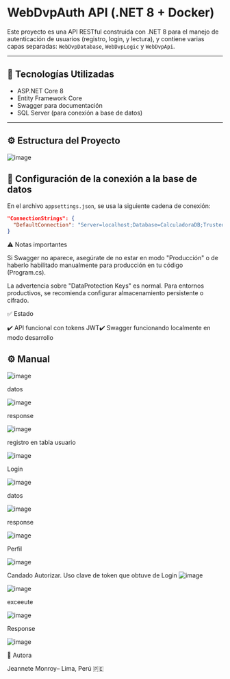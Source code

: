 # WebDvpAuth API (.NET 8 + Docker)

Este proyecto es una API RESTful construida con .NET 8 para el manejo de autenticación de usuarios (registro, login, y lectura), y contiene varias capas separadas: `WebDvpDatabase`, `WebDvpLogic` y `WebDvpApi`. 

---

## 🚀 Tecnologías Utilizadas

- ASP.NET Core 8
- Entity Framework Core
- Swagger para documentación
- SQL Server (para conexión a base de datos)

---

## ⚙️ Estructura del Proyecto

![image](https://github.com/user-attachments/assets/11eee772-323e-4e4c-9eb8-ca81cd849198)



## 🔗 Configuración de la conexión a la base de datos

En el archivo `appsettings.json`, se usa la siguiente cadena de conexión:

```json
"ConnectionStrings": {
  "DefaultConnection": "Server=localhost;Database=CalculadoraDB;Trusted_Connection=True;TrustServerCertificate=True;"
}
```

⚠️ Notas importantes

Si Swagger no aparece, asegúrate de no estar en modo "Producción" o de haberlo habilitado manualmente para producción en tu código (Program.cs).

La advertencia sobre "DataProtection Keys" es normal. Para entornos productivos, se recomienda configurar almacenamiento persistente o cifrado.

✅ Estado

✔️ API funcional con tokens JWT✔️ Swagger funcionando localmente en modo desarrollo

## ⚙️ Manual

![image](https://github.com/user-attachments/assets/58b3f400-98c3-4a12-a6dc-f4653ef84d2c)

datos

![image](https://github.com/user-attachments/assets/126a4f4c-367f-4c95-b513-0787c38527fd)


response

![image](https://github.com/user-attachments/assets/c567d178-b2e7-488a-8716-5e75f463ee2d)

registro en tabla usuario

![image](https://github.com/user-attachments/assets/8f6325ba-8ebf-4719-9cde-8f214eb29f54)


Login

![image](https://github.com/user-attachments/assets/438b12b2-c03f-42a0-9ead-246cf1249851)

datos

![image](https://github.com/user-attachments/assets/4d324e97-6881-4cb4-b947-addc66090fcd)

response

![image](https://github.com/user-attachments/assets/f879e195-3407-4395-a5a6-d9983fb38ebc)


Perfil

![image](https://github.com/user-attachments/assets/e9ef59f3-2a72-4802-9ee3-1c6d0f8bd380)

Candado Autorizar. Uso clave de token que obtuve de Login
![image](https://github.com/user-attachments/assets/dc020f51-0beb-43d2-a54d-0d7ba4436b62)

![image](https://github.com/user-attachments/assets/b83de219-3d05-4935-8b44-7173eb77ff09)

exceeute

![image](https://github.com/user-attachments/assets/48faea50-c8a0-4e44-9b22-4c9d1c70cb71)


Response

![image](https://github.com/user-attachments/assets/db32bd11-50d2-4398-9749-fa708296a515)


📌 Autora

Jeannete Monroy– Lima, Perú 🇵🇪
